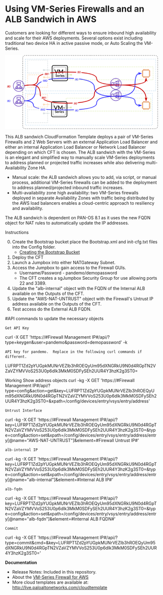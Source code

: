 # Using VM-Series Firewalls and an ALB Sandwich in AWS

Customers are looking for different ways to ensure inbound high availability and scale for their AWS deployments. Several options exist including traditional two device HA in active passive mode, or Auto Scaling the VM-Series.

![alt_text](albsandwichdiagram.png)

This ALB sandwich CloudFormation Template deploys a pair of VM-Series Firewalls and 2 Web Servers with an external Application Load Balancer and either an internal Application Load Balancer or Network Load Balancer depending on which CFT is chosen. 
The ALB sandwich with the VM-Series is an elegant and simplified way to manually scale VM-Series deployments to address planned or projected traffic increases while also delivering multi-Availability Zone HA. 

* Manual scale: the ALB sandwich allows you to add, via script, or manual process, additional VM-Series firewalls can be added to the deployment to address planned/projected inbound traffic increases.
* Multi-availability zone high availability: two VM-Series firewalls deployed in separate Availability Zones with traffic being distributed by the AWS load balancers enables a cloud-centric approach to resiliency and availability. 

The ALB sandwich is dependent on PAN-OS 8.1 as it uses the new FQDN object for NAT rules to automatically update the IP addresses. 


Instructions

0. Create the Bootstrap bucket place the Bootstrap.xml and init-cfg.txt files into the Config folder.
	* [Creating the Bootstrap Bucket](https://www.paloaltonetworks.com/documentation/71/virtualization/virtualization/bootstrap-the-vm-series-firewall/bootstrap-package)
1. Deploy the CFT
2. Launch a Jumpbox into either NATGateway Subnet.
3. Access the Jumpbox to gain access to the Firewall GUIs.
	* Username/Password - pandemo/demopassword
	* The CFT creates a sgJumpbox Security Group for use allowing ports 22 and 3389.
4. Update the "alb-internal" object with the FQDN of the Internal ALB available on the Outputs of the CFT.
5. Update the "AWS-NAT-UNTRUST" object with the Firewall's Untrust IP address available on the Outputs of the CFT.
6. Test access do the External ALB FQDN.


#API commands to update the necessary objects

	Get API Key
curl -X GET 'https://#Firewall Management IP#/api/?type=keygen&user=pandemo&password=demopassword' -k

	API key for pandemo.  Replace in the following curl commands if different.
LUFRPT1Zd2pYUGpkMUNrVEZlb3hROEQyUm95dXNGRkU9N0d4RGpTN2VZaVZYMVVoS253U0p6dlk3MkM0SDFySEh2UUR4Y3hzK2g3ST0=

Working
	Show address objects
curl -kg -X GET 'https://#Firewall Management IP#/api/?type=config&action=get&key=LUFRPT1Zd2pYUGpkMUNrVEZlb3hROEQyUm95dXNGRkU9N0d4RGpTN2VZaVZYMVVoS253U0p6dlk3MkM0SDFySEh2UUR4Y3hzK2g3ST0=&xpath=/config/devices/entry/vsys/entry/address' 

	Untrust Interface
curl -kg -X GET 'https://#Firewall Management IP#/api/?key=LUFRPT1Zd2pYUGpkMUNrVEZlb3hROEQyUm95dXNGRkU9N0d4RGpTN2VZaVZYMVVoS253U0p6dlk3MkM0SDFySEh2UUR4Y3hzK2g3ST0=&type=config&action=set&xpath=/config/devices/entry/vsys/entry/address/entry[@name="AWS-NAT-UNTRUST"]&element=<ip-netmask>#Firewall Untrust IP#</ip-netmask>'

	alb-internal IP
curl -kg -X GET 'https://#Firewall Management IP#/api/?key=LUFRPT1Zd2pYUGpkMUNrVEZlb3hROEQyUm95dXNGRkU9N0d4RGpTN2VZaVZYMVVoS253U0p6dlk3MkM0SDFySEh2UUR4Y3hzK2g3ST0=&type=config&action=set&xpath=/config/devices/entry/vsys/entry/address/entry[@name="alb-internal"]&element=<ip-netmask>#Internal ALB IP#</ip-netmask>' 

	alb-fqdn
curl -kg -X GET 'https://#Firewall Management IP#/api/?key=LUFRPT1Zd2pYUGpkMUNrVEZlb3hROEQyUm95dXNGRkU9N0d4RGpTN2VZaVZYMVVoS253U0p6dlk3MkM0SDFySEh2UUR4Y3hzK2g3ST0=&type=config&action=set&xpath=/config/devices/entry/vsys/entry/address/entry[@name="alb-fqdn"]&element=<fqdn>#Internal ALB FQDN#</fqdn>'
	
	Commit
curl -kg -X GET 'https://#Firewall Management IP#/api/?type=commit&cmd=<commit></commit>&key=LUFRPT1Zd2pYUGpkMUNrVEZlb3hROEQyUm95dXNGRkU9N0d4RGpTN2VZaVZYMVVoS253U0p6dlk3MkM0SDFySEh2UUR4Y3hzK2g3ST0='




**Documentation**
* Release Notes: Included in this repository.
* About the [VM-Series Firewall for AWS](https://aws.paloaltonetworks.com)
* More cloud templates are available at: http://live.paloaltonetworks.com/cloudtemplate



